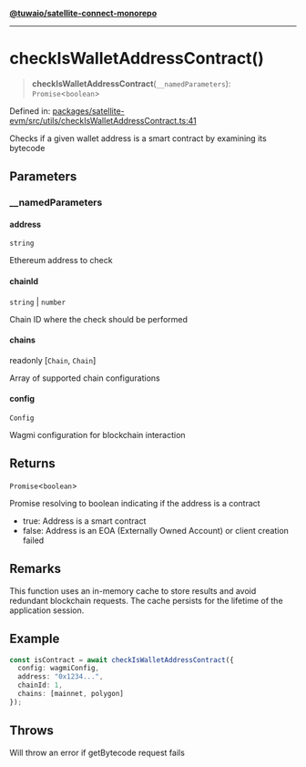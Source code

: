 [**@tuwaio/satellite-connect-monorepo**](../../../README.md)

***

# checkIsWalletAddressContract()

> **checkIsWalletAddressContract**(`__namedParameters`): `Promise`\<`boolean`\>

Defined in: [packages/satellite-evm/src/utils/checkIsWalletAddressContract.ts:41](https://github.com/TuwaIO/satellite-connect/blob/3665b1d14479f81479de58c9ee0423967cf0e219/packages/satellite-evm/src/utils/checkIsWalletAddressContract.ts#L41)

Checks if a given wallet address is a smart contract by examining its bytecode

## Parameters

### \_\_namedParameters

#### address

`string`

Ethereum address to check

#### chainId

`string` \| `number`

Chain ID where the check should be performed

#### chains

readonly \[`Chain`, `Chain`\]

Array of supported chain configurations

#### config

`Config`

Wagmi configuration for blockchain interaction

## Returns

`Promise`\<`boolean`\>

Promise resolving to boolean indicating if the address is a contract
- true: Address is a smart contract
- false: Address is an EOA (Externally Owned Account) or client creation failed

## Remarks

This function uses an in-memory cache to store results and avoid redundant blockchain requests.
The cache persists for the lifetime of the application session.

## Example

```typescript
const isContract = await checkIsWalletAddressContract({
  config: wagmiConfig,
  address: "0x1234...",
  chainId: 1,
  chains: [mainnet, polygon]
});
```

## Throws

Will throw an error if getBytecode request fails
